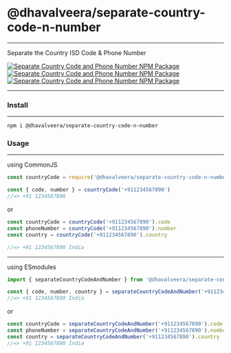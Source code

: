 # @dhavalveera/separate-country-code-n-number

---

Separate the Country ISD Code &amp; Phone Number

[![Separate Country Code and Phone Number NPM Package](https://img.shields.io/npm/v/@dhavalveera/separate-country-code-n-number?style=for-the-badge)](https://www.npmjs.com/package/@dhavalveera/separate-country-code-n-number) [![Separate Country Code and Phone Number NPM Package](https://img.shields.io/bundlephobia/min/@dhavalveera/separate-country-code-n-number?style=for-the-badge)](https://www.npmjs.com/package/@dhavalveera/separate-country-code-n-number) [![Separate Country Code and Phone Number NPM Package](https://img.shields.io/github/license/dhavalveera/separate-country-code-n-number?style=for-the-badge)](https://www.github.com/dhavalveera/separate-country-code-n-number)

---

### Install

---

```sh
npm i @dhavalveera/separate-country-code-n-number
```

### Usage

---

using CommonJS

```js
const countryCode = require('@dhavalveera/separate-country-code-n-number').separateCountryCodeAndNumber

const { code, number } = countryCode('+911234567890')
//=> +91 1234567890
```

or

```js
const countryCode = countryCode('+911234567890').code
const phoneNumber = countryCode('+911234567890').number
const country = countryCode('+911234567890').country

//=> +91 1234567890 India
```

---

using ESmodules

```js
import { separateCountryCodeAndNumber } from '@dhavalveera/separate-country-code-n-number'

const { code, number, country } = separateCountryCodeAndNumber('+911234567890')
//=> +91 1234567890 India
```

or

```js
const countryCode = separateCountryCodeAndNumber('+911234567890').code
const phoneNumber = separateCountryCodeAndNumber('+911234567890').number
const country = separateCountryCodeAndNumber('+911234567890').country
//=> +91 1234567890 India
```
